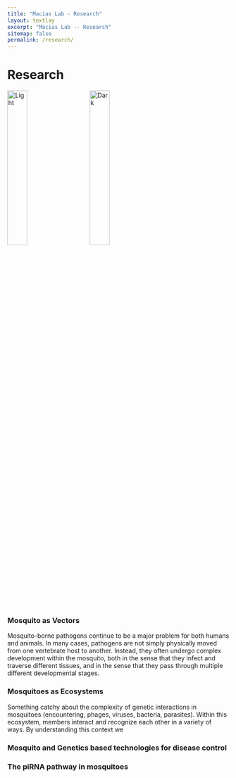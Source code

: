 ```yaml
---
title: "Macias Lab - Research"
layout: textlay
excerpt: "Macias Lab -- Research"
sitemap: false
permalink: /research/
---
```


# Research

<p align="left">
  <img alt="Light" src="{{ site.url }}{{ site.baseurl }}/images/respic/eggs.jpg" width="30%">
&nbsp; &nbsp; &nbsp; &nbsp;
  <img alt="Dark" src="{{ site.url }}{{ site.baseurl }}/images/respic/fluo.jpg" width="30%">
</p>

### Mosquito as Vectors
 Mosquito-borne pathogens continue to be a major problem for both humans and animals. In many cases, pathogens are not simply physically moved from one vertebrate host to another. Instead, they often undergo complex development within the mosquito, both in the sense that they infect and traverse different tissues, and in the sense that they pass through multiple different developmental stages.

### Mosquitoes as Ecosystems
Something catchy about the complexity of genetic interactions in mosquitoes (encountering, phages, viruses, bacteria, parasites). Within this ecosystem, members interact and recognize each other in a variety of ways. By understanding this context we

### Mosquito and Genetics based technologies for disease control

### The piRNA pathway in mosquitoes
  
  